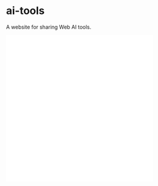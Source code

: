 # ai-tools

A website for sharing Web AI tools.

![hi](https://raw.githubusercontent.com/yingshaoxo/yingshaoxo.github.io/master/states/hi.png)

